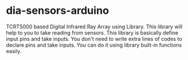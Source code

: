 # dia-sensors-arduino
TCRT5000 based Digital Infrared Ray Array using Library. This library will help to you to take reading from sensors. This library is basically define input pins and take inputs. You don't need to write extra lines of codes to declare pins and take inputs. You can do it using library built-in functions easily.
